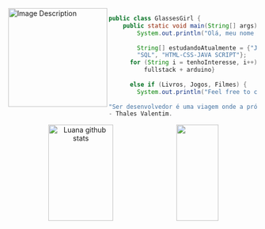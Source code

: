 

<img src="https://64.media.tumblr.com/230c31fbd15d467799b3e2eb4b495e8c/889d392b5808367b-d4/s1280x1920/bad764d67256c25524f98a0458167c0359d60314.jpg" alt="Image Description" width="200px" align="left" border-radius="50%">

 
```java
public class GlassesGirl {
    public static void main(String[] args) {
        System.out.println("Olá, meu nome é Luana! ");
        
        String[] estudandoAtualmente = {"JAVA-Spring Boot", "Python",
        "SQL", "HTML-CSS-JAVA SCRIPT"};
      for (String i = tenhoInteresse, i++) {
          fullstack + arduino}
        
      else if (Livros, Jogos, Filmes) { 
        System.out.println("Feel free to connect!"}
  
"Ser desenvolvedor é uma viagem onde a próxima parada é a solução de um problema." 
- Thales Valentim.
```


<div align="center">  
  <img width="51%" height="195px" src="https://github-readme-stats.vercel.app/api?username=bglassesgirl&show_icons=true&count_private=true&hide_border=true&title_color=e07a5f&icon_color=e07a5f&text_color=ebcfb2&bg_color=0d1117" alt="Luana github stats"/>  
  <img width="41%" height="195px" src="https://github-readme-stats.vercel.app/api/top-langs/?username=bglassesgirl&layout=compact&hide_border=true&title_color=e07a5f&text_color=ebcfb2&bg_color=0d1117" />
</div>



 
